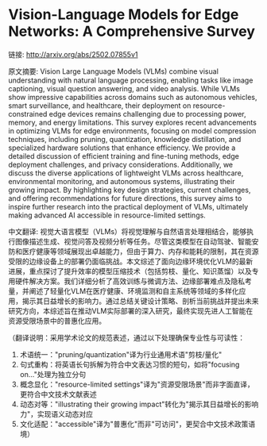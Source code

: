 # Vision-Language Models for Edge Networks: A Comprehensive Survey

链接: http://arxiv.org/abs/2502.07855v1

原文摘要:
Vision Large Language Models (VLMs) combine visual understanding with natural
language processing, enabling tasks like image captioning, visual question
answering, and video analysis. While VLMs show impressive capabilities across
domains such as autonomous vehicles, smart surveillance, and healthcare, their
deployment on resource-constrained edge devices remains challenging due to
processing power, memory, and energy limitations. This survey explores recent
advancements in optimizing VLMs for edge environments, focusing on model
compression techniques, including pruning, quantization, knowledge
distillation, and specialized hardware solutions that enhance efficiency. We
provide a detailed discussion of efficient training and fine-tuning methods,
edge deployment challenges, and privacy considerations. Additionally, we
discuss the diverse applications of lightweight VLMs across healthcare,
environmental monitoring, and autonomous systems, illustrating their growing
impact. By highlighting key design strategies, current challenges, and offering
recommendations for future directions, this survey aims to inspire further
research into the practical deployment of VLMs, ultimately making advanced AI
accessible in resource-limited settings.

中文翻译:
视觉大语言模型（VLMs）将视觉理解与自然语言处理相结合，能够执行图像描述生成、视觉问答及视频分析等任务。尽管这类模型在自动驾驶、智能安防和医疗健康等领域展现出卓越能力，但由于算力、内存和能耗的限制，其在资源受限的边缘设备上的部署仍面临挑战。本文综述了面向边缘环境优化VLM的最新进展，重点探讨了提升效率的模型压缩技术（包括剪枝、量化、知识蒸馏）以及专用硬件解决方案。我们详细分析了高效训练与微调方法、边缘部署难点及隐私考量，并阐述了轻量化VLM在医疗健康、环境监测和自主系统等领域的多样化应用，揭示其日益增长的影响力。通过总结关键设计策略、剖析当前挑战并提出未来研究方向，本综述旨在推动VLM实际部署的深入研究，最终实现先进人工智能在资源受限场景中的普惠化应用。

（翻译说明：采用学术论文的规范表述，通过以下处理确保专业性与可读性：
1. 术语统一："pruning/quantization"译为行业通用术语"剪枝/量化"
2. 句式重构：将英语长句拆解为符合中文表达习惯的短句，如将"focusing on..."处理为独立分句
3. 概念显化："resource-limited settings"译为"资源受限场景"而非字面直译，更符合中文技术文献表述
4. 动态对等："illustrating their growing impact"转化为"揭示其日益增长的影响力"，实现语义动态对应
5. 文化适配："accessible"译为"普惠化"而非"可访问"，更契合中文技术政策语境）
